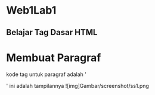 # Web1Lab1
## Belajar Tag Dasar HTML

# Membuat Paragraf
kode tag untuk paragraf adalah '<p>'
ini adalah tampilannya
![img]Gambar/screenshot/ss1.png